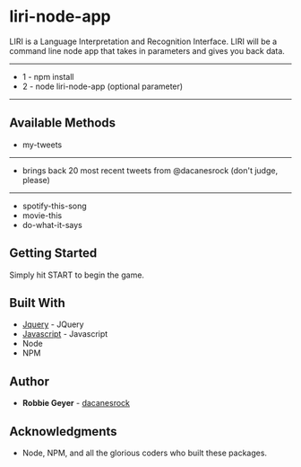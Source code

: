 # liri-node-app
LIRI is a Language Interpretation and Recognition Interface. LIRI will be a command line node app that takes in parameters and gives you back data.
***
* 1 - npm install
* 2 - node liri-node-app <enter method> (optional parameter)
***
## Available Methods

* my-tweets
***
* brings back 20 most recent tweets from @dacanesrock (don't judge, please)
***
* spotify-this-song
* movie-this
* do-what-it-says

## Getting Started

Simply hit START to begin the game.

## Built With

* [Jquery](https://jquery.com/) - JQuery
* [Javascript](https://www.javascript.com/) - Javascript
* Node
* NPM

## Author

* **Robbie Geyer** - [dacanesrock](https://github.com/dacanesrock)

## Acknowledgments

* Node, NPM, and all the glorious coders who built these packages.
